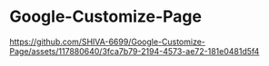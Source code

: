 # Google-Customize-Page


https://github.com/SHIVA-6699/Google-Customize-Page/assets/117880640/3fca7b79-2194-4573-ae72-181e0481d5f4

